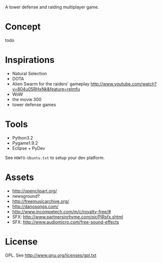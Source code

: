 A tower defense and raiding multiplayer game.


Concept
=======

todo


Inspirations
===========

* Natural Selection
* DOTA
* Alien Swarm for the raiders' gameplay http://www.youtube.com/watch?v=804u05RHxNk&feature=relmfu
* WoW
* the movie 300
* tower defense games


Tools
========

* Python3.2
* Pygame1.9.2
* Eclipse + PyDev

See `HOWTO-Ubuntu.txt` to setup your dev platform.

Assets
==========

* http://openclipart.org/
* newsground?
* http://freemusicarchive.org/
* http://danosongs.com/
* http://www.incompetech.com/m/c/royalty-free/#
* SFX: http://www.partnersinrhyme.com/pir/PIRsfx.shtml
* SFX: http://www.audiomicro.com/free-sound-effects

License
==========
GPL. See http://www.gnu.org/licenses/gpl.txt

